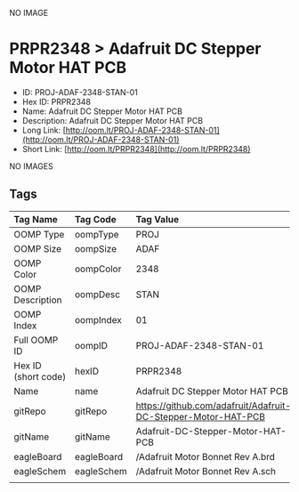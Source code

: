 


  
NO IMAGE  
# PRPR2348 > Adafruit DC Stepper Motor HAT PCB

- ID: PROJ-ADAF-2348-STAN-01
- Hex ID: PRPR2348
- Name: Adafruit DC Stepper Motor HAT PCB
- Description: Adafruit DC Stepper Motor HAT PCB
- Long Link: [http://oom.lt/PROJ-ADAF-2348-STAN-01](http://oom.lt/PROJ-ADAF-2348-STAN-01)
- Short Link: [http://oom.lt/PRPR2348](http://oom.lt/PRPR2348)
  
NO IMAGES  
## Tags
  

|Tag Name|Tag Code|Tag Value|
| :--- | :--- | :--- |
|OOMP Type|oompType|PROJ|
|OOMP Size|oompSize|ADAF|
|OOMP Color|oompColor|2348|
|OOMP Description|oompDesc|STAN|
|OOMP Index|oompIndex|01|
|Full OOMP ID|oompID|PROJ-ADAF-2348-STAN-01|
|Hex ID (short code)|hexID|PRPR2348|
|Name|name|Adafruit DC Stepper Motor HAT PCB|
|gitRepo|gitRepo|https://github.com/adafruit/Adafruit-DC-Stepper-Motor-HAT-PCB|
|gitName|gitName|Adafruit-DC-Stepper-Motor-HAT-PCB|
|eagleBoard|eagleBoard|/Adafruit Motor Bonnet Rev A.brd|
|eagleSchem|eagleSchem|/Adafruit Motor Bonnet Rev A.sch|
||||
